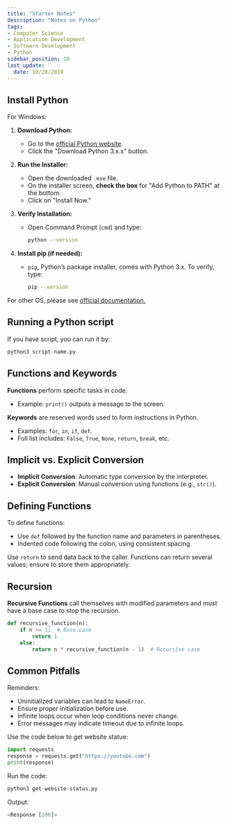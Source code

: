 ```yaml
---
title: "Starter Notes"
description: "Notes on Python"
tags: 
- Computer Science
- Application Development
- Software Development
- Python
sidebar_position: 10
last_update:
  date: 10/28/2019
---
```


## Install Python 

For Windows:

1. **Download Python:**
   - Go to the [official Python website](https://www.python.org/downloads/).
   - Click the "Download Python 3.x.x" button.

2. **Run the Installer:**
   - Open the downloaded `.exe` file.
   - On the installer screen, **check the box** for "Add Python to PATH" at the bottom.
   - Click on "Install Now."

3. **Verify Installation:**
   - Open Command Prompt (`cmd`) and type:
     ```bash
     python --version
     ```

4. **Install pip (if needed):**
   - `pip`, Python’s package installer, comes with Python 3.x. To verify, type:
     ```bash
     pip --version
     ```

For other OS, please see [official documentation.](https://www.python.org/downloads/)

## Running a Python script 

If you have script, you can run it by:

```python
python3 script-name.py 
```


## Functions and Keywords  

**Functions** perform specific tasks in code.  

- Example: `print()` outputs a message to the screen.

**Keywords** are reserved words used to form instructions in Python.

- Examples: `for`, `in`, `if`, `def`.
- Full list includes: `False`, `True`, `None`, `return`, `break`, etc.

## Implicit vs. Explicit Conversion

- **Implicit Conversion**: Automatic type conversion by the interpreter.
- **Explicit Conversion**: Manual conversion using functions (e.g., `str()`).

## Defining Functions 

To define functions:

- Use `def` followed by the function name and parameters in parentheses.
- Indented code following the colon, using consistent spacing. 

Use `return` to send data back to the caller. Functions can return several values; ensure to store them appropriately.

## Recursion

**Recursive Functions** call themselves with modified parameters and must have a base case to stop the recursion.

```python
def recursive_function(n):
    if n <= 1:  # Base case
        return 1
    else:
        return n * recursive_function(n - 1)  # Recursive case
```

## Common Pitfalls

Reminders:

- Uninitialized variables can lead to `NameError`.
- Ensure proper initialization before use.
- Infinite loops occur when loop conditions never change.
- Error messages may indicate timeout due to infinite loops.

Use the code below to get website statue:

```python
import requests
response = requests.get("https://youtube.com")
print(response)
```

Run the code:

```python
python3 get-website-status.py 
```

Output:

```python
<Response [200]> 
```